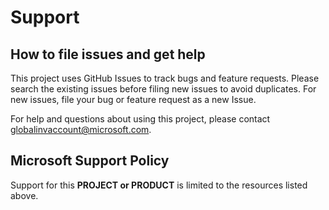 # Support

## How to file issues and get help  

This project uses GitHub Issues to track bugs and feature requests. Please search the existing 
issues before filing new issues to avoid duplicates.  For new issues, file your bug or 
feature request as a new Issue.

For help and questions about using this project, please contact globalinvaccount@microsoft.com.

## Microsoft Support Policy  

Support for this **PROJECT or PRODUCT** is limited to the resources listed above.
